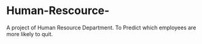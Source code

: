# Human-Rescource-
A project of Human Resource Department. To Predict which employees are more likely to quit. 
